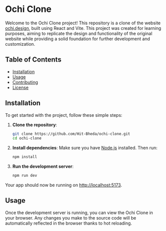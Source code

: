 # Ochi Clone

Welcome to the Ochi Clone project! This repository is a clone of the website [ochi.design](https://ochi.design), built using React and Vite. This project was created for learning purposes, aiming to replicate the design and functionality of the original website while providing a solid foundation for further development and customization.

## Table of Contents

- [Installation](#installation)
- [Usage](#usage)
- [Contributing](#contributing)
- [License](#license)

## Installation

To get started with the project, follow these simple steps:

1. **Clone the repository**:
    ```sh
    git clone https://github.com/Hit-Bheda/ochi-clone.git
    cd ochi-clone
    ```

2. **Install dependencies**:
    Make sure you have [Node.js](https://nodejs.org/) installed. Then run:
    ```sh
    npm install
    ```

3. **Run the development server**:
    ```sh
    npm run dev
    ```

Your app should now be running on [http://localhost:5173](http://localhost:5173).

## Usage

Once the development server is running, you can view the Ochi Clone in your browser. Any changes you make to the source code will be automatically reflected in the browser thanks to hot reloading.

